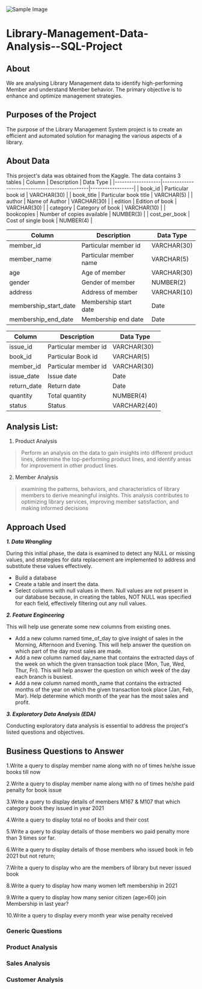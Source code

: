 ![Sample Image](https://petapixel.com/assets/uploads/2017/04/119_074_New-York-Public-Library-Reading-Room_NY-2009-BG.jpg)


# Library-Management-Data-Analysis--SQL-Project
## About
We are analysing Library Management data to identify high-performing Member and understand Member behavior. The primary objective is to enhance and optimize management strategies. 

## Purposes of the Project
The purpose of the Library Management System project is to create an efficient and automated solution for managing the various aspects of a library.

## About Data
This project's data was obtained from the Kaggle.
The data contains 3 tables 
| Column            | Description                                   | Data Type        |
|-------------------|-----------------------------------------------|------------------|
| book_id        | Particular book id                            | VARCHAR(30)      |
| book_title     | Particular book title                         | VARCHAR(5)       |
| author         | Name of Author                                | VARCHAR(30)      |
| edition        | Edition of book                               | VARCHAR(30)      |
| category       | Category of book                              | VARCHAR(10)      |
| bookcopies     | Number of copies available                     | NUMBER(3)     |
| cost_per_book  | Cost of single book                           | NUMBER(4)     |


| Column            | Description                                   | Data Type        |
|-------------------|-----------------------------------------------|------------------|
| member_id          | Particular member id                           | VARCHAR(30)      |
| member_name        | Particular member name                         | VARCHAR(5)       |
| age                | Age of member                                  | VARCHAR(30)      |
| gender             | Gender of member                               | NUMBER(2)      |
| address                 | Address of member                         | VARCHAR(10)      |
| membership_start_date   | Membership start date                     | Date    |
| membership_end_date     | Membership end date                       | Date    |



| Column            | Description                                   | Data Type        |
|-------------------|-----------------------------------------------|------------------|
| issue_id          | Particular member id                           | VARCHAR(30)      |
| book_id            | Particular Book id                            | VARCHAR(5)       |
| member_id           | Particular  member id                      | VARCHAR(30)      |
| issue_date           | Issue date                                | Date      |
| return_date          | Return date                               | Date      |
| quantity             | Total quantity                          | NUMBER(4)    |
| status               | Status                                  | VARCHAR2(40) |



## Analysis List:

1.	Product Analysis

> Perform an analysis on the data to gain insights into different product lines, determine the top-performing product lines, and identify areas for improvement in other product lines.


2.	Member Analysis

> examining the patterns, behaviors, and characteristics of library members to derive meaningful insights. This analysis contributes to optimizing library services, improving member satisfaction, and making informed decisions


## Approach Used
***1.	Data Wrangling***

During this initial phase, the data is examined to detect any NULL or missing values, and strategies for data replacement are implemented to address and substitute these values effectively.
- Build a database
- Create a table and insert the data.
- Select columns with null values in them. Null values are not present in our database because, in creating the tables, NOT NULL was specified for each field, effectively filtering out any null values.

***2.	Feature Engineering***

This will help use generate some new columns from existing ones.
- Add a new column named time_of_day to give insight of sales in the Morning, Afternoon and Evening. This will help answer the question on which part of the day most sales are made.
- Add a new column named day_name that contains the extracted days of the week on which the given transaction took place (Mon, Tue, Wed, Thur, Fri). This will help answer the question on which week of the day each branch is busiest.
- Add a new column named month_name that contains the extracted months of the year on which the given transaction took place (Jan, Feb, Mar). Help determine which month of the year has the most sales and profit.

***3.  Exploratory Data Analysis (EDA)***

Conducting exploratory data analysis is essential to address the project's listed questions and objectives.

## Business Questions to Answer
1.Write a query to display member name along with no of times he/she issue books till now

2.Write a query to display member name along with  no of times he/she paid penalty for book issue

3.Write a query to display details of members M167 & M107 that which category book they issued in year 2021

4.Write a query to display total no of books and their cost

5.Write a query to display details of those members wo paid penalty more than 3 times sor far.

6.Write a query to display details of those members who issued book in feb 2021 but not return;

7.Write a query to display who are the members of library but never issued book

8.Write a query to display how many women left membership in 2021

9.Write a query to display how many senior citizen (age>60) join Membership in last year?

10.Write a query to display every month year wise penalty received


### Generic Questions

### Product Analysis

### Sales Analysis

### Customer Analysis

